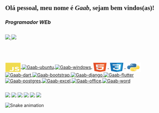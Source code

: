 ## <h2 style="font-family: verdana">Olá pessoal, meu nome é <em>Gaab</em>, sejam bem vindos(as)!</h2>
<h3><em>Programador WEb</em></h3>

## <div align="center">
  <a href="https://github.com/gaabdevs">
  <img height="180em" src="https://github-readme-stats.vercel.app/api?username=gaabdevs&show_icons=true&theme=tokyonight,&include_all_commits=true&count_private=true"/>
  <img height="180em" src="https://github-readme-stats.vercel.app/api/top-langs/?username=gaabdevs&layout=compact&langs_count=7&theme=tokyonight,"/>
</div>
 
## <div style="display: inline_block"><br>
  <img align="center" alt="Gaab-Js" height="30" width="50" src="https://raw.githubusercontent.com/devicons/devicon/master/icons/javascript/javascript-plain.svg">
  <img align="center" alt="Gaab-ubuntu" height="30" width="50" src="https://img.shields.io/badge/Ubuntu-E95420?style=for-the-badge&logo=ubuntu&logoColor=white">
  <img align="center" alt="Gaab-windows" height="30" width="50" src="https://img.shields.io/badge/Windows-0078D6?style=for-the-badge&logo=windows&logoColor=white">
  <img align="center" alt="Gaab-HTML" height="30" width="50" src="https://raw.githubusercontent.com/devicons/devicon/master/icons/html5/html5-original.svg">
  <img align="center" alt="Gaab-CSS" height="30" width="50" src="https://raw.githubusercontent.com/devicons/devicon/master/icons/css3/css3-original.svg">
  <img align="center" alt="Gaab-Python" height="30" width="50" src="https://raw.githubusercontent.com/devicons/devicon/master/icons/python/python-original.svg">
 
  <img align="center" alt="Gaab-dart" height="30" width="50" src="https://img.shields.io/badge/Dart-0175C2?style=for-the-badge&logo=dart&logoColor=white">
  <img align="center" alt="Gaab-bootstrap" height="30" width="50" src="https://img.shields.io/badge/Bootstrap-563D7C?style=for-the-badge&logo=bootstrap&logoColor=white">
   <img align="center" alt="Gaab-django" height="30" width="50" src="https://img.shields.io/badge/Django-092E20?style=for-the-badge&logo=django&logoColor=white">
 <img align="center" alt="Gaab-flutter" height="30" width="50" src="https://img.shields.io/badge/Flutter-02569B?style=for-the-badge&logo=flutter&logoColor=white">
 <img align="center" alt="Gaab-postgres" height="30" width="60" src="https://img.shields.io/badge/PostgreSQL-316192?style=for-the-badge&logo=postgresql&logoColor=white">
  <img align="center" alt="Gaab-excel" height="30" width="60" src="https://img.shields.io/badge/Microsoft_Excel-217346?style=for-the-badge&logo=microsoft-excel&logoColor=white">
  <img align="center" alt="Gaab-office" height="30" width="60" src="https://img.shields.io/badge/Microsoft_Office-D83B01?style=for-the-badge&logo=microsoft-office&logoColor=white">
   <img align="center" alt="Gaab-word" height="30" width="60" src="https://img.shields.io/badge/Microsoft_Word-2B579A?style=for-the-badge&logo=microsoft-word&logoColor=white">
 

  
  ##
 
<div> 
  <a href="https://www.facebook.com/brielga.sousa/" target="_blank"><img src="https://img.shields.io/badge/Facebook-1877F2?style=for-the-badge&logo=facebook&logoColor=white" target="_blank"></a>
  <a href="https://www.instagram.com/gaabdevs/" target="_blank"><img src="https://img.shields.io/badge/-Instagram-%23E4405F?style=for-the-badge&logo=instagram&logoColor=white" target="_blank"></a>
 	<a href="https://twitter.com/gabrieldevs4" target="_blank"><img src="https://img.shields.io/badge/Twitter-1DA1F2?style=for-the-badge&logo=twitter&logoColor=white" target="_blank"></a>
 <a href="https://diariodogaab.blogspot.com/" target="_blank"><img src="https://img.shields.io/badge/Blogger-FF5722?style=for-the-badge&logo=blogger&logoColor=white" target="_blank"></a> 
  <a href = "mailto:contatogabrielsous18@gmail.com"><img src="https://img.shields.io/badge/-Gmail-%23333?style=for-the-badge&logo=gmail&logoColor=white" target="_blank"></a>
  <a href="https://www.linkedin.com/in/gabriel-silva-1374161a6/" target="_blank"><img src="https://img.shields.io/badge/-LinkedIn-%230077B5?style=for-the-badge&logo=linkedin&logoColor=white" target="_blank"></a> 
  

  ![Snake animation](https://github.com/gaabdevs/gaabdevs/blob/output/github-contribution-grid-snake.svg)
  
 </div>
